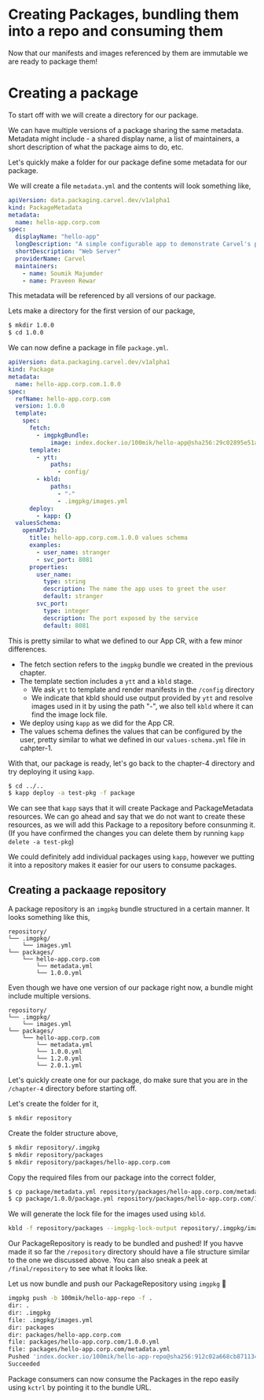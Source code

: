 # Creating Packages, bundling them into a repo and consuming them

Now that our manifests and images referenced by them are immutable we are ready to package them!

# Creating a package
To start off with we will create a directory for our package.

We can have multiple versions of a package sharing the same metadata. Metadata  might include - a shared display name, a list of maintainers, a short description of what the package aims to do, etc.

Let's quickly make a folder for our package define some metadata for our package.

We will create a file `metadata.yml` and the contents will look something like,
```yaml
apiVersion: data.packaging.carvel.dev/v1alpha1
kind: PackageMetadata
metadata:
  name: hello-app.corp.com
spec:
  displayName: "hello-app"
  longDescription: "A simple configurable app to demonstrate Carvel's packaging API"
  shortDescription: "Web Server"
  providerName: Carvel
  maintainers:
    - name: Soumik Majumder
    - name: Praveen Rewar

```
This metadata will be referenced by all versions of our package.

Lets make a directory for the first version of our package,
```bash
$ mkdir 1.0.0
$ cd 1.0.0
```

We can now define a package in file `package.yml`.

```yaml
apiVersion: data.packaging.carvel.dev/v1alpha1
kind: Package
metadata:
  name: hello-app.corp.com.1.0.0
spec:
  refName: hello-app.corp.com
  version: 1.0.0
  template:
    spec:
      fetch:
        - imgpkgBundle:
            image: index.docker.io/100mik/hello-app@sha256:29c02895e51a0157ff844afd97a8ccd42a7ba0dd2e89bf5f9c6a668e17482ccb
      template:
        - ytt:
            paths:
              - config/
        - kbld:
            paths:
              - "-"
              - .imgpkg/images.yml
      deploy:
        - kapp: {}
  valuesSchema:
    openAPIv3:
      title: hello-app.corp.com.1.0.0 values schema
      examples:
        - user_name: stranger
        - svc_port: 8081
      properties:
        user_name:
          type: string
          description: The name the app uses to greet the user
          default: stranger
        svc_port:
          type: integer
          description: The port exposed by the service
          default: 8081
```
This is pretty similar to what we defined to our App CR, with a few minor differences.
- The fetch section refers to the `imgpkg` bundle we created in the previous chapter.
- The template section includes a `ytt` and a `kbld` stage.
    - We ask `ytt` to template and render manifests in the `/config` directory
    - We indicate that kbld should use output provided by `ytt` and resolve images used in it by using the path "-", we also tell `kbld` where it can find the image lock file.
- We deploy using `kapp` as we did for the App CR.
- The values schema defines the values that can be configured by the user, pretty similar to what we defined in our `values-schema.yml` file in cahpter-1.

With that, our package is ready, let's go back to the chapter-4 directory and try deploying it using `kapp`.
```bash
$ cd ../..
$ kapp deploy -a test-pkg -f package
```
We can see that `kapp` says that it will create Package and PackageMetadata resources. We can go ahead and say that we do not want to create these resources, as we will add this Package to a repository before consunming it. (If you have confirmed the changes you can delete them by running `kapp delete -a test-pkg`)

We could definitely add individual packages using `kapp`, however we putting it into a repository makes it easier for our users to consume packages.

## Creating a packaage repository

A package repository is an `imgpkg` bundle structured in a certain manner. It looks something like this,
```
repository/
└── .imgpkg/
    └── images.yml
└── packages/
    └── hello-app.corp.com
        └── metadata.yml
        └── 1.0.0.yml
```

Even though we have one version of our package right now, a bundle might include multiple versions.

```
repository/
└── .imgpkg/
    └── images.yml
└── packages/
    └── hello-app.corp.com
        └── metadata.yml
        └── 1.0.0.yml
        └── 1.2.0.yml
        └── 2.0.1.yml
```

Let's quickly create one for our package, do make sure that you are in the `/chapter-4` directory before starting off.

Let's create the folder for it,
```bash
$ mkdir repository
```
Create the folder structure above,
```bash
$ mkdir repository/.imgpkg 
$ mkdir repository/packages
$ mkdir repository/packages/hello-app.corp.com
```
Copy the required files from our package into the correct folder,
```bash
$ cp package/metadata.yml repository/packages/hello-app.corp.com/metadata.yml
$ cp package/1.0.0/package.yml repository/packages/hello-app.corp.com/1.0.0.yml
```

We will generate the lock file for the images used using `kbld`.
```bash
kbld -f repository/packages --imgpkg-lock-output repository/.imgpkg/images.yml
```

Our PackageRepository is ready to be bundled and pushed!
If you havve made it so far the `/repository` directory should have a file structure similar to the one we discussed above. You can also sneak a peek at `/final/repository` to see what it looks like.

Let us now bundle and push our PackageRepository using `imgpkg` 🚀
```bash
imgpkg push -b 100mik/hello-app-repo -f .
dir: .
dir: .imgpkg
file: .imgpkg/images.yml
dir: packages
dir: packages/hello-app.corp.com
file: packages/hello-app.corp.com/1.0.0.yml
file: packages/hello-app.corp.com/metadata.yml
Pushed 'index.docker.io/100mik/hello-app-repo@sha256:912c02a668cb871134bf1e90997fe24b15de0e9a02769d24b12e5fbf0c256bf1'
Succeeded
```

Package consumers can now consume the Packages in the repo easily using `kctrl` by pointing it to the bundle URL.